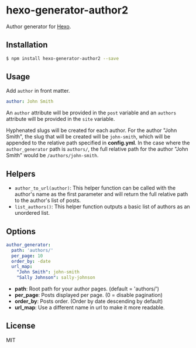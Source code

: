 # hexo-generator-author2

Author generator for [Hexo](https://hexo.io/).

## Installation

``` bash
$ npm install hexo-generator-author2 --save
```

## Usage

Add `author` in front matter.

``` yaml
author: John Smith
```

An `author` attribute will be provided in the `post` variable and an `authors` attribute will be provided in the `site` variable.

Hyphenated slugs will be created for each author. For the author "John Smith", the slug that will be created will be `john-smith`, which will be appended to the relative path specified in **config.yml**. In the case where the `author_generator` path is `authors/`, the full relative path for the author "John Smith" would be `/authors/john-smith`.

## Helpers

- `author_to_url(author)`: This helper function can be called with the author's name as the first parameter and will return the full relative path to the author's list of posts.
- `list_authors()`: This helper function outputs a basic list of authors as an unordered list.

## Options

``` yaml
author_generator:
  path: 'authors/'
  per_page: 10
  order_by: -date
  url_map:
    "John Smith": john-smith
    "Sally Johnson": sally-johnson  
```

- **path**: Root path for your author pages. (default = 'authors/')
- **per_page**: Posts displayed per page. (0 = disable pagination)
- **order_by**: Posts order. (Order by date descending by default)
- **url_map**: Use a different name in url to make it more readable.

## License

MIT
